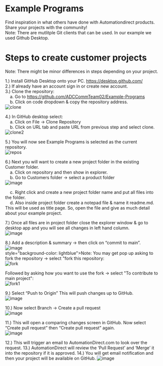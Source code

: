 # Example Programs  
Find inspiration in what others have done with Automationdirect products. Share your projects with the community!  
Note: There are mutlitple Git clients that can be used. In our example we used Github Desktop.

# Steps to create customer projects

Note: There might be minor differences in steps depending on your project. 

1.) Install GitHub Desktop onto your PC. https://desktop.github.com/   
2.) If already have an account sign in or create new account.  
3.) Clone the repository:  
&nbsp; &nbsp; a. Go to https://github.com/ADCCommTeam02/Example-Programs     
&nbsp; &nbsp; b. Click on code dropdown & copy the repository address.  
![clone](https://user-images.githubusercontent.com/47575229/175544116-46e9bdd8-b11d-4e7c-a86f-2bb3bfdca78b.png)

4.) In GitHub desktop select:  
&nbsp; &nbsp; a. Click on File -> Clone Repository  
&nbsp; &nbsp; b. Click on URL tab and paste URL from previous step and select clone.
![clone2](https://user-images.githubusercontent.com/47575229/175544477-78029495-db0c-4a89-a7cd-8afc9428a3cb.png)

5.) You will now see Example Programs is selected as the current repository.  
![repos](https://user-images.githubusercontent.com/47575229/175544679-c1bca0c3-071b-496b-a048-dd8b79ec4f81.png)

6.) Next you will want to create a new project folder in the existing Customer folder.   
&nbsp; &nbsp; a. Click on repository and then show in explorer.  
&nbsp; &nbsp; b. Go to Customers folder -> select a product folder  
![image](https://user-images.githubusercontent.com/47575229/172695588-50500ba8-d1c1-4cbb-8ba8-ca6587725f33.png)  

&nbsp; &nbsp; c. Right click and create a new project folder name and put all files into the folder.   
&nbsp; &nbsp; d. Also inside project folder create a notepad file & name it readme.md. This will be used as title page. So, open the file and give as much detail about your example project.   

7.) Once all files are in project folder close the explorer window & go to desktop app and you will see all changes in left hand column.  
![image](https://user-images.githubusercontent.com/47575229/172693319-76d97fbd-1b0f-4657-b815-a3f63dbdd917.png)

8.) Add a description & summary -> then click on “commit to main”.  
![image](https://user-images.githubusercontent.com/47575229/172693468-3d455e9c-1186-4403-bdd5-91e48ef6cea8.png)  
style="background-color: lightblue">Note:</mark> You may get pop up asking to fork the repository -> select "fork this repository:  
![fork](https://user-images.githubusercontent.com/47575229/175550573-1215f235-7be5-4121-8343-6da2d2ed9f72.png)

Followed by asking how you want to use the fork -> select "To contribute to main project":  
![fork1](https://user-images.githubusercontent.com/47575229/175550638-54634f0b-331b-4dc4-b949-5ce6733e0a0f.png)

9.) Select “Push to Origin”  This will push changes up to GitHub.   
![image](https://user-images.githubusercontent.com/47575229/172693489-f6807eab-fe2a-49d8-b70d-ba4dedc51a40.png)

10.) Now select Branch -> Create a pull request   
![image](https://user-images.githubusercontent.com/47575229/172693925-95cbabc0-3180-4aec-817b-7d0636845ee4.png)

11.) This will open a comparing changes screen in GitHub. Now select “Create pull request” then “Create pull request” again.  
![image](https://user-images.githubusercontent.com/47575229/172694007-50506db5-826c-4936-a2c1-b6e29cf95b7b.png)

12.) This will trigger an email to AutomationDirect.com to look over the request.
13.) AutomationDirect will review the ‘Pull Request’ and ‘Merge’ it into the repository if it is approved.
14.) You will get email notification and then your project will be available on GitHub.
![image](https://user-images.githubusercontent.com/47575229/172694145-d8899b62-272b-43c3-a150-09f1ec582baf.png)








